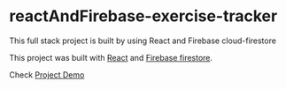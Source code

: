 # reactAndFirebase-exercise-tracker
This full stack project is built by using React and Firebase cloud-firestore

This project was built with [React](https://reactjs.org/) and [Firebase firestore](https://firebase.google.com/docs/firestore).

Check [Project Demo](https://github.com/facebook/create-react-app)
